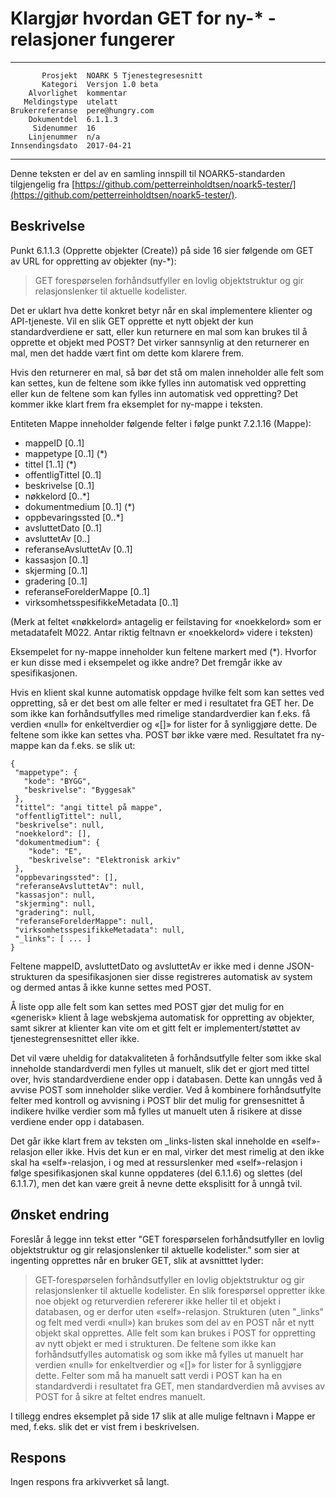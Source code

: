 Klargjør hvordan GET for ny-* -relasjoner fungerer
==================================================

 ------------------  ---------------------------------
           Prosjekt  NOARK 5 Tjenestegresesnitt
           Kategori  Versjon 1.0 beta
        Alvorlighet  kommentar
       Meldingstype  utelatt
    Brukerreferanse  pere@hungry.com
        Dokumentdel  6.1.1.3
         Sidenummer  16
        Linjenummer  n/a
    Innsendingsdato  2017-04-21
 ------------------  ---------------------------------

Denne teksten er del av en samling innspill til NOARK5-standarden
tilgjengelig fra [https://github.com/petterreinholdtsen/noark5-tester/](https://github.com/petterreinholdtsen/noark5-tester/).

Beskrivelse
-----------

Punkt 6.1.1.3 (Opprette objekter (Create)) på side 16 sier følgende om
GET av URL for oppretting av objekter (ny-*):

> GET forespørselen forhåndsutfyller en lovlig objektstruktur og gir
> relasjonslenker til aktuelle kodelister.

Det er uklart hva dette konkret betyr når en skal implementere
klienter og API-tjeneste.  Vil en slik GET opprette et nytt objekt der
kun standardverdiene er satt, eller kun returnere en mal som kan
brukes til å opprette et objekt med POST?  Det virker sannsynlig at
den returnerer en mal, men det hadde vært fint om dette kom klarere
frem.

Hvis den returnerer en mal, så bør det stå om malen inneholder alle
felt som kan settes, kun de feltene som ikke fylles inn automatisk ved
oppretting eller kun de feltene som kan fylles inn automatisk ved
oppretting?  Det kommer ikke klart frem fra eksemplet for ny-mappe i
teksten.

Entiteten Mappe inneholder følgende felter i følge punkt 7.2.1.16
(Mappe):

 * mappeID [0..1]
 * mappetype [0..1] (*)
 * tittel [1..1] (*)
 * offentligTittel [0..1]
 * beskrivelse [0..1]
 * nøkkelord [0..*]
 * dokumentmedium [0..1] (*)
 * oppbevaringssted [0..*]
 * avsluttetDato [0..1]
 * avsluttetAv [0..]
 * referanseAvsluttetAv [0..1]
 * kassasjon [0..1]
 * skjerming [0..1]
 * gradering [0..1]
 * referanseForelderMappe [0..1]
 * virksomhetsspesifikkeMetadata [0..1]

(Merk at feltet «nøkkelord» antagelig er feilstaving for «noekkelord»
som er metadatafelt M022.  Antar riktig feltnavn er «noekkelord»
videre i teksten)

Eksempelet for ny-mappe inneholder kun feltene markert med (*).
Hvorfor er kun disse med i eksempelet og ikke andre?  Det fremgår ikke
av spesifikasjonen.

Hvis en klient skal kunne automatisk oppdage hvilke felt som kan
settes ved oppretting, så er det best om alle felter er med i
resultatet fra GET her.  De som ikke kan forhåndsutfylles med rimelige
standardverdier kan f.eks. få verdien «null» for enkeltverdier og «[]»
for lister for å synliggjøre dette.  De feltene som ikke kan settes
vha. POST bør ikke være med.  Resultatet fra ny-mappe kan da f.eks. se
slik ut:

```
{
 "mappetype": {
   "kode": "BYGG",
   "beskrivelse": "Byggesak"
 },
 "tittel": "angi tittel på mappe",
 "offentligTittel": null,
 "beskrivelse": null,
 "noekkelord": [],
 "dokumentmedium": {
    "kode": "E",
    "beskrivelse": "Elektronisk arkiv"
 },
 "oppbevaringssted": [],
 "referanseAvsluttetAv": null,
 "kassasjon": null,
 "skjerming": null,
 "gradering": null,
 "referanseForelderMappe": null,
 "virksomhetsspesifikkeMetadata": null,
 "_links": [ ... ]
}
```

Feltene mappeID, avsluttetDato og avsluttetAv er ikke med i denne
JSON-strukturen da spesifikasjonen sier disse registreres automatisk
av system og dermed antas å ikke kunne settes med POST.

Å liste opp alle felt som kan settes med POST gjør det mulig for en
«generisk» klient å lage webskjema automatisk for oppretting av
objekter, samt sikrer at klienter kan vite om et gitt felt er
implementert/støttet av tjenestegrensesnittet eller ikke.

Det vil være uheldig for datakvaliteten å forhåndsutfylle felter som
ikke skal inneholde standardverdi men fylles ut manuelt, slik det er
gjort med tittel over, hvis standardverdiene ender opp i databasen.
Dette kan unngås ved å avvise POST som inneholder slike verdier.  Ved
å kombinere forhåndsutfylte felter med kontroll og avvisning i POST
blir det mulig for grensesnittet å indikere hvilke verdier som må
fylles ut manuelt uten å risikere at disse verdiene ender opp i
databasen.

Det går ikke klart frem av teksten om \_links-listen skal inneholde en
«self»-relasjon eller ikke.  Hvis det kun er en mal, virker det mest
rimelig at den ikke skal ha «self»-relasjon, i og med at ressurslenker
med «self»-relasjon i følge spesifikasjonen skal kunne oppdateres (del
6.1.1.6) og slettes (del 6.1.1.7), men det kan være greit å nevne
dette eksplisitt for å unngå tvil.

Ønsket endring
--------------

Foreslår å legge inn tekst etter "GET forespørselen forhåndsutfyller
en lovlig objektstruktur og gir relasjonslenker til aktuelle
kodelister." som sier at ingenting opprettes når en bruker GET, slik
at avsnitttet lyder:

> GET-forespørselen forhåndsutfyller en lovlig objektstruktur og gir
> relasjonslenker til aktuelle kodelister.  En slik forespørsel
> oppretter ikke noe objekt og returverdien refererer ikke heller til
> et objekt i databasen, og er derfor uten «self»-relasjon.
> Strukturen (uten "\_links" og felt med verdi «null») kan brukes som
> del av en POST når et nytt objekt skal opprettes.  Alle felt som kan
> brukes i POST for oppretting av nytt objekt er med i strukturen.  De
> feltene som ikke kan forhåndsutfylles automatisk og som ikke må
> fylles ut manuelt har verdien «null» for enkeltverdier og «[]» for
> lister for å synliggjøre dette.  Felter som må ha manuelt satt
> verdi i POST kan ha en standardverdi i resultatet fra GET, men
> standardverdien må avvises av POST for å sikre at feltet endres
> manuelt.

I tillegg endres eksemplet på side 17 slik at alle mulige feltnavn i
Mappe er med, f.eks. slik det er vist frem i beskrivelsen.

Respons
-------

Ingen respons fra arkivverket så langt.

